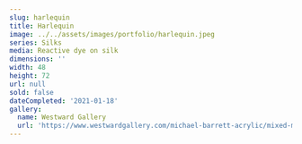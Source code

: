 ```yaml
---
slug: harlequin
title: Harlequin
image: ../../assets/images/portfolio/harlequin.jpeg
series: Silks
media: Reactive dye on silk
dimensions: ''
width: 48
height: 72
url: null
sold: false
dateCompleted: '2021-01-18'
gallery:
  name: Westward Gallery
  url: 'https://www.westwardgallery.com/michael-barrett-acrylic/mixed-media'
---
```


